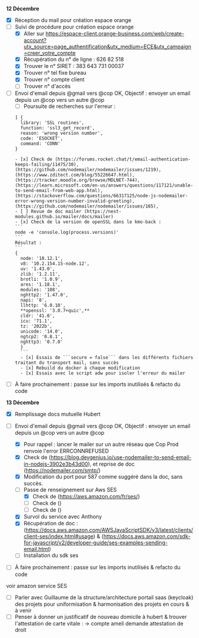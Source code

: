 **12 Décembre**

- [x] Réception du mail pour création espace orange
- [ ] Suivi de procédure pour création espace orange
    - [x] Aller sur https://espace-client.orange-business.com/web/create-account?utx_source=page_authentification&utx_medium=ECE&utx_campaign=creer_votre_compte
    - [x] Récupération du n° de ligne : 626 82 518
    - [x] Trouver le n° SIRET : 	383 643 731 00037
    - [x] Trouver n° tel fixe bureau
    - [x] Trouver n° compte client
    - [ ] Trouver n° d'accès
- [ ] Envoi d'email depuis @gmail vers @cop OK,  Objectif : envoyer un email depuis un @cop vers un autre @cop
    - [ ] Poursuite de recherches sur l'erreur : 
    ``` 
    ] {
      library: 'SSL routines',
      function: 'ssl3_get_record',
      reason: 'wrong version number',
      code: 'ESOCKET',
      command: 'CONN'
    }
    ```
      - [x] Check de (https://forums.rocket.chat/t/email-authentication-keeps-failing/11475/30), (https://github.com/nodemailer/nodemailer/issues/1219), (https://www.zditect.com/blog/55226647.html), (https://tracker.moodle.org/browse/MDLNET-744), (https://learn.microsoft.com/en-us/answers/questions/117121/unable-to-send-email-from-web-app.html), (https://stackoverflow.com/questions/66317125/node-js-nodemailer-error-wrong-version-number-invalid-greeting), (https://github.com/nodemailer/nodemailer/issues/165), 
      - [ ] Revue de doc mailer (https://nest-modules.github.io/mailer/docs/mailer)
      - [x] Check de la version de openSSL dans le kmo-back : 
      ```
      node -e 'console.log(process.versions)'
      ```
      Résultat :
      ```
      {
        node: '18.12.1',
        v8: '10.2.154.15-node.12',
        uv: '1.43.0',
        zlib: '1.2.11',
        brotli: '1.0.9',
        ares: '1.18.1',
        modules: '108',
        nghttp2: '1.47.0',
        napi: '8',
        llhttp: '6.0.10',
        **openssl: '3.0.7+quic',**
        cldr: '41.0',
        icu: '71.1',
        tz: '2022b',
        unicode: '14.0',
        ngtcp2: '0.8.1',
        nghttp3: '0.7.0'
        }
        ```
        - [x] Essais de ```secure = false``` dans les différents fichiers traitant du transport mail, sans succès
        - [x] Rebuild du docker à chaque modification
        - [x] Essais avec le script adw pour isoler l'erreur du mailer
- [ ] À faire prochainement : passe sur les imports inutilisés & refacto du code

**13 Décembre**
- [x] Remplissage docs mutuelle Hubert
- [ ] Envoi d'email depuis @gmail vers @cop OK,  Objectif : envoyer un email depuis un @cop vers un autre @cop
    - [x] Pour rappel : lancer le mailer sur un autre réseau que Cop Prod renvoie l'error ERRCONNREFUSED
    - [x] Check de (https://blog.devgenius.io/use-nodemailer-to-send-email-in-nodejs-3902e3b43d00), et reprise de doc (https://nodemailer.com/smtp/)
    - [x] Modification du port pour 587 comme suggéré dans la doc, sans succès.
    - [ ] Passe de renseignement sur Aws SES
        - [x] Check de (https://aws.amazon.com/fr/ses/)
        - [ ] Check de ()
        - [ ] Check de ()
    - [x] Survol du service avec Anthony
    - [x] Récupération de doc : (https://docs.aws.amazon.com/AWSJavaScriptSDK/v3/latest/clients/client-ses/index.html#usage) & (https://docs.aws.amazon.com/sdk-for-javascript/v2/developer-guide/ses-examples-sending-email.html)
    - [ ] Installation du sdk ses
- [ ] À faire prochainement : passe sur les imports inutilisés & refacto du code



voir amazon service SES

- [ ] Parler avec Guillaume de la structure/architecture portail saas (keycloak) des projets pour uniformisation & harmonisation des projets en cours & à venir
- [ ] Penser à donner un justificatif de nouveau domicile à hubert & trouver l'attestation de carte vitale : -> compte ameli demande attestation de droit